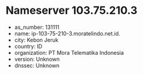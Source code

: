 # Nameserver 103.75.210.3

* as_number: 131111
* name: ip-103-75-210-3.moratelindo.net.id.
* city: Kebon Jeruk
* country: ID
* organization: PT Mora Telematika Indonesia
* version: Unknown
* dnssec: Unknown
